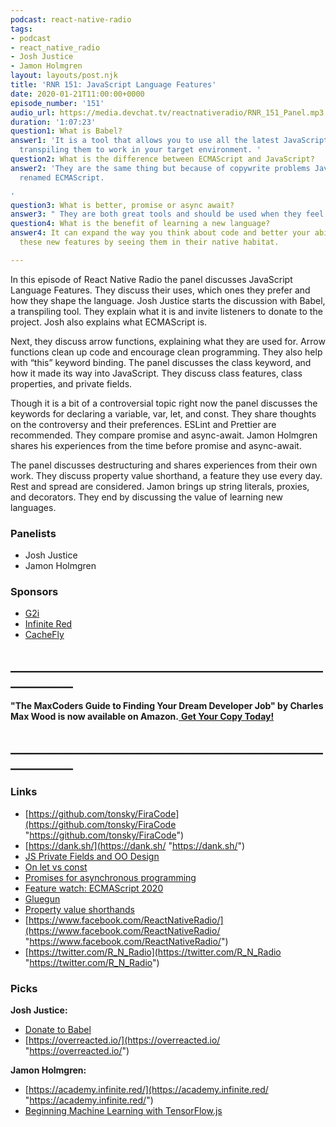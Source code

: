 ```yaml
---
podcast: react-native-radio
tags:
- podcast
- react_native_radio
- Josh Justice
- Jamon Holmgren
layout: layouts/post.njk
title: 'RNR 151: JavaScript Language Features'
date: 2020-01-21T11:00:00+0000
episode_number: '151'
audio_url: https://media.devchat.tv/reactnativeradio/RNR_151_Panel.mp3
duration: '1:07:23'
question1: What is Babel?
answer1: 'It is a tool that allows you to use all the latest JavaScript features and
  transpiling them to work in your target environment. '
question2: What is the difference between ECMAScript and JavaScript?
answer2: 'They are the same thing but because of copywrite problems JavaScript was
  renamed ECMAScript.

'
question3: What is better, promise or async await?
answer3: " They are both great tools and should be used when they feel most natural.\n"
question4: What is the benefit of learning a new language?
answer4: It can expand the way you think about code and better your ability to understand
  these new features by seeing them in their native habitat.

---
```

In this episode of React Native Radio the panel discusses JavaScript Language Features. They discuss their uses, which ones they prefer and how they shape the language. Josh Justice starts the discussion with Babel, a transpiling tool. They explain what it is and invite listeners to donate to the project. Josh also explains what ECMAScript is.

Next, they discuss arrow functions, explaining what they are used for. Arrow functions clean up code and encourage clean programming. They also help with “this” keyword binding. The panel discusses the class keyword, and how it made its way into JavaScript. They discuss class features, class properties, and private fields.

Though it is a bit of a controversial topic right now the panel discusses the keywords for declaring a variable, var, let, and const. They share thoughts on the controversy and their preferences. ESLint and Prettier are recommended. They compare promise and async-await. Jamon Holmgren shares his experiences from the time before promise and async-await.

The panel discusses destructuring and shares experiences from their own work. They discuss property value shorthand, a feature they use every day. Rest and spread are considered. Jamon brings up string literals, proxies, and decorators. They end by discussing the value of learning new languages.

### **Panelists**

* Josh Justice
* Jamon Holmgren

### **Sponsors**

* [G2i](https://www.g2i.co/?utm_source=React_Native_Radio&utm_medium=Podcast)
* [Infinite Red](http://radio.infinite.red/)
* [CacheFly](https://www.cachefly.com/)

## **____________________________________________________________**

**"The MaxCoders Guide to Finding Your Dream Developer Job" by Charles Max Wood is now available on Amazon.**[ **Get Your Copy Today!**](https://www.amazon.com/gp/product/B081MBL5C9/ref=as_li_ss_tl?ie=UTF8&linkCode=sl1&tag=devchattv-20&linkId=9d61363241636e2546ef46abba198746&language=en_US)

## **____________________________________________________________**

### **Links**

* [https://github.com/tonsky/FiraCode](https://github.com/tonsky/FiraCode "https://github.com/tonsky/FiraCode")
* [https://dank.sh/](https://dank.sh/ "https://dank.sh/")
* [JS Private Fields and OO Design](https://codingitwrong.com/2018/05/26/javascript-private-fields-and-object-oriented-design.html)
* [On let vs const](https://overreacted.io/on-let-vs-const/)
* [Promises for asynchronous programming](https://exploringjs.com/es6/ch_promises.html)
* [Feature watch: ECMAScript 2020](https://2ality.com/2019/12/ecmascript-2020.html?utm_source=ESnextNews.com&utm_medium=Weekly+Newsletter&utm_campaign=2019-12-24)
* [Gluegun](https://github.com/infinitered/gluegun)
* [Property value shorthands](https://2ality.com/2015/01/es6-destructuring.html#property-value-shorthands)
* [https://www.facebook.com/ReactNativeRadio/](https://www.facebook.com/ReactNativeRadio/ "https://www.facebook.com/ReactNativeRadio/")
* [https://twitter.com/R_N_Radio](https://twitter.com/R_N_Radio "https://twitter.com/R_N_Radio")

### **Picks**

**Josh Justice:**

* [Donate to Babel](https://opencollective.com/babel)
* [https://overreacted.io/](https://overreacted.io/ "https://overreacted.io/")

**Jamon Holmgren:**

* [https://academy.infinite.red/](https://academy.infinite.red/ "https://academy.infinite.red/")
* [Beginning Machine Learning with TensorFlow.js](https://academy.infinite.red/)